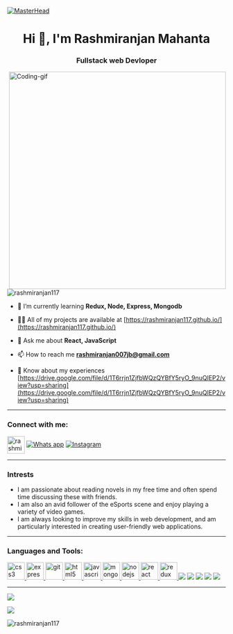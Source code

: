 [![MasterHead](https://i.pinimg.com/originals/2f/f4/28/2ff428006f3ade5f10beac69372062ab.gif)](https://github.com/Rashmiranjan117/Rashmiranjan117.github.io)

<h1 align="center">Hi 👋, I'm Rashmiranjan Mahanta</h1>
<h3 align="center">Fullstack web Devloper</h3>
<img align="right" alt="Coding-gif" width="500" src="https://camo.githubusercontent.com/cae12fddd9d6982901d82580bdf321d81fb299141098ca1c2d4891870827bf17/68747470733a2f2f6d69726f2e6d656469756d2e636f6d2f6d61782f313336302f302a37513379765349765f7430696f4a2d5a2e676966"  />

<p align="left"> <img src="https://komarev.com/ghpvc/?username=rashmiranjan117&label=Profile%20views&color=0e75b6&style=flat" alt="rashmiranjan117" /> </p>

- 🌱 I’m currently learning **Redux, Node, Express, Mongodb**

- 👨‍💻 All of my projects are available at [https://rashmiranjan117.github.io/](https://rashmiranjan117.github.io/)

- 💬 Ask me about **React, JavaScript**

- 📫 How to reach me **rashmiranjan007jb@gmail.com**

- 📄 Know about my experiences [https://drive.google.com/file/d/1T6rrjn1ZjfbWQzQYBfY5ryO_9nuQlEP2/view?usp=sharing](https://drive.google.com/file/d/1T6rrjn1ZjfbWQzQYBfY5ryO_9nuQlEP2/view?usp=sharing)

<hr marginTop="5px"/>

<h3 align="left">Connect with me:</h3>
<p align="left">
<a href="https://www.linkedin.com/in/rashmiranjan-mahanta-281634202/" target="_blank"><img align="center" src="https://img.icons8.com/fluency/48/null/linkedin-2.png" alt="rashmiranjan mahanta" height="40" width="40" /></a>
  <a href="https://wa.me/+917978184908"><img src="https://img.icons8.com/color/48/null/whatsapp--v1.png" alt="Whats app"/></a>
  <a href="https://www.instagram.com/rashmiranjan117/"><img src="https://img.icons8.com/fluency/48/null/instagram-new.png" alt="Instagram"/></a>
</p>
<hr/>

<h3>Intrests</h3>
<ul>
  <li>I am passionate about reading novels in my free time and often spend time discussing these with friends.</li>
  <li>I am also an avid follower of the eSports scene and enjoy playing a variety of video games.</li>
  <li>I am always looking to improve my skills in web development, and am particularly interested in creating user-friendly web applications.
  </li></ul>
<p></p>
<hr/>
<p></p>
<h3 align="left">Languages and Tools:</h3>
<p align="left"> <a href="https://www.w3schools.com/css/" target="_blank" rel="noreferrer"> <img src="https://img.icons8.com/color/48/null/css3.png" alt="css3" width="40" height="40"/> </a> <a href="https://expressjs.com" target="_blank" rel="noreferrer"> <img src="https://img.icons8.com/fluency/48/null/express-js.png" alt="express" width="40" height="40"/> </a> <a href="https://git-scm.com/" target="_blank" rel="noreferrer"> <img src="https://www.vectorlogo.zone/logos/git-scm/git-scm-icon.svg" alt="git" width="40" height="40"/> </a> <a href="https://www.w3.org/html/" target="_blank" rel="noreferrer"> <img src="https://img.icons8.com/color/48/null/html-5--v1.png" alt="html5" width="40" height="40"/> </a> <a href="https://developer.mozilla.org/en-US/docs/Web/JavaScript" target="_blank" rel="noreferrer"> <img src="https://img.icons8.com/fluency/48/null/javascript.png" alt="javascript" width="40" height="40"/> </a> <a href="https://www.mongodb.com/" target="_blank" rel="noreferrer"> <img src="https://img.icons8.com/external-tal-revivo-shadow-tal-revivo/48/null/external-mongodb-a-cross-platform-document-oriented-database-program-logo-shadow-tal-revivo.png" alt="mongodb" width="40" height="40"/> </a> <a href="https://nodejs.org" target="_blank" rel="noreferrer"> <img src="https://img.icons8.com/color/48/null/nodejs.png" alt="nodejs" width="40" height="40"/> </a> <a href="https://reactjs.org/" target="_blank" rel="noreferrer"> <img src="https://img.icons8.com/color/48/null/react-native.png" alt="react" width="40" height="40"/> </a> <a href="https://redux.js.org" target="_blank" rel="noreferrer"> <img src="https://img.icons8.com/color/48/null/redux.png" alt="redux" width="40" height="40"/> </a> <a><img src="https://img.icons8.com/color/48/null/heroku.png"/></a> <a><img src="https://img.icons8.com/color/48/null/chakra-ui.png"/></a> <a><img src="https://img.icons8.com/color/48/null/npm.png"/></a> <a> <img src="https://img.icons8.com/ios/50/null/json.png"/></a> <a><img src="https://img.icons8.com/fluency/48/null/java-coffee-cup-logo.png"/></a> </p>
<hr/>
<p>
  <a>
<!--     https://github-readme-stats.vercel.app/api/top-langs/?username=Rashmiranjan117&layout=compact&theme=chartreuse-dark&langs_count=8 -->
  <img src="https://github-readme-stats.vercel.app/api/top-langs?username=Rashmiranjan117"/></a>
</p>
<!-- -->
<p>
  <a> <img src="https://github-readme-stats.vercel.app/api?username=Rashmiranjan117&show_icons=true" /></a>
</p>

<p><img align="center" src="https://github-readme-streak-stats.herokuapp.com/?user=rashmiranjan117&" alt="rashmiranjan117" /></p>


